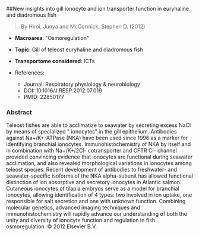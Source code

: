 ##New insights into gill ionocyte and ion transporter function in euryhaline and diadromous fish

> By Hiroi, Junya and McCormick, Stephen D. (2012)

- **Macroarea**: "Osmoregulation"
- **Topic**: Gill of teleost euryhaline and diadromous fish
- **Transportome considered**: ICTs

- References:
  - Journal: Respiratory physiology & neurobiology
  - DOI: 10.1016/J.RESP.2012.07.019
  - PMID: 22850177

### Abstract

Teleost fishes are able to acclimatize to seawater by secreting excess NaCl by means of specialized " ionocytes" in the gill epithelium. Antibodies against Na+/K+-ATPase (NKA) have been used since 1996 as a marker for identifying branchial ionocytes. Immunohistochemistry of NKA by itself and in combination with Na+/K+/2Cl- cotransporter and CFTR Cl- channel provided convincing evidence that ionocytes are functional during seawater acclimation, and also revealed morphological variations in ionocytes among teleost species. Recent development of antibodies to freshwater- and seawater-specific isoforms of the NKA alpha-subunit has allowed functional distinction of ion absorptive and secretory ionocytes in Atlantic salmon. Cutaneous ionocytes of tilapia embryos serve as a model for branchial ionocytes, allowing identification of 4 types: two involved in ion uptake, one responsible for salt secretion and one with unknown function. Combining molecular genetics, advanced imaging techniques and immunohistochemistry will rapidly advance our understanding of both the unity and diversity of ionocyte function and regulation in fish osmoregulation. © 2012 Elsevier B.V.
